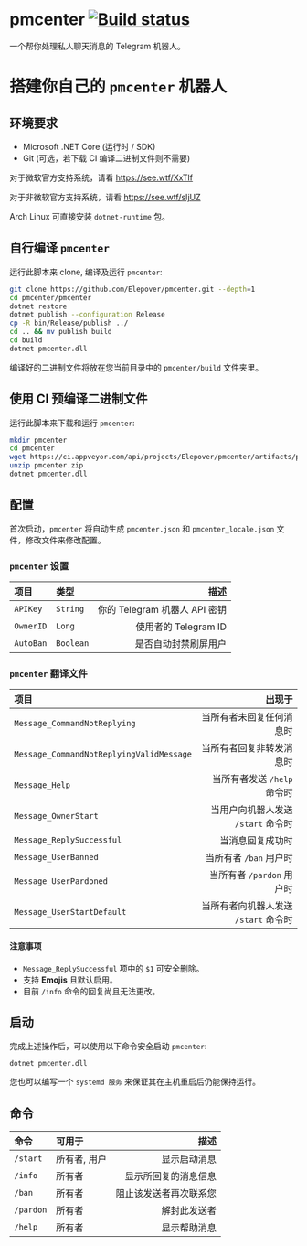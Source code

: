 # pmcenter [![Build status](https://ci.appveyor.com/api/projects/status/gmbdiackw0563980?svg=true)](https://ci.appveyor.com/project/Elepover/pmcenter)

一个帮你处理私人聊天消息的 Telegram 机器人。

# 搭建你自己的 `pmcenter` 机器人

## 环境要求

- Microsoft .NET Core (运行时 / SDK)
- Git (可选，若下载 CI 编译二进制文件则不需要)

对于微软官方支持系统，请看 https://see.wtf/XxTlf

对于非微软官方支持系统，请看 https://see.wtf/sIjUZ

Arch Linux 可直接安装 `dotnet-runtime` 包。

## 自行编译 `pmcenter`

运行此脚本来 clone, 编译及运行 `pmcenter`:

```bash
git clone https://github.com/Elepover/pmcenter.git --depth=1
cd pmcenter/pmcenter
dotnet restore
dotnet publish --configuration Release
cp -R bin/Release/publish ../
cd .. && mv publish build
cd build
dotnet pmcenter.dll
```

编译好的二进制文件将放在您当前目录中的 `pmcenter/build` 文件夹里。

## 使用 CI 预编译二进制文件

运行此脚本来下载和运行 `pmcenter`:

```bash
mkdir pmcenter
cd pmcenter
wget https://ci.appveyor.com/api/projects/Elepover/pmcenter/artifacts/pmcenter.zip
unzip pmcenter.zip
dotnet pmcenter.dll
```

## 配置

首次启动，`pmcenter` 将自动生成 `pmcenter.json` 和 `pmcenter_locale.json` 文件，修改文件来修改配置。

### `pmcenter` 设置

| 项目 | 类型 | 描述 |
| :---- | :----- | ----:|
| `APIKey` | `String` | 你的 Telegram 机器人 API 密钥 |
| `OwnerID` | `Long` | 使用者的 Telegram ID |
| `AutoBan` | `Boolean` | 是否自动封禁刷屏用户 |

### `pmcenter` 翻译文件

| 项目 | 出现于 |
| :---- | ----: |
| `Message_CommandNotReplying` | 当所有者未回复任何消息时 |
| `Message_CommandNotReplyingValidMessage` | 当所有者回复非转发消息时 |
| `Message_Help` | 当所有者发送 `/help` 命令时 |
| `Message_OwnerStart` | 当用户向机器人发送 `/start` 命令时 |
| `Message_ReplySuccessful` | 当消息回复成功时 |
| `Message_UserBanned` | 当所有者 `/ban` 用户时 |
| `Message_UserPardoned` | 当所有者 `/pardon` 用户时 |
| `Message_UserStartDefault` | 当所有者向机器人发送 `/start` 命令时 |

#### 注意事项

- `Message_ReplySuccessful` 项中的 `$1` 可安全删除。
- 支持 **Emojis** 且默认启用。
- 目前 `/info` 命令的回复尚且无法更改。

## 启动

完成上述操作后，可以使用以下命令安全启动 `pmcenter`:

`dotnet pmcenter.dll`

您也可以编写一个 `systemd 服务` 来保证其在主机重启后仍能保持运行。

## 命令

| 命令 | 可用于 | 描述 |
| :---- | :---- | ----: |
| `/start` | 所有者, 用户 | 显示启动消息 |
| `/info` | 所有者 | 显示所回复的消息信息 |
| `/ban` | 所有者 | 阻止该发送者再次联系您 |
| `/pardon` | 所有者 | 解封此发送者 |
| `/help` | 所有者 | 显示帮助消息 |
